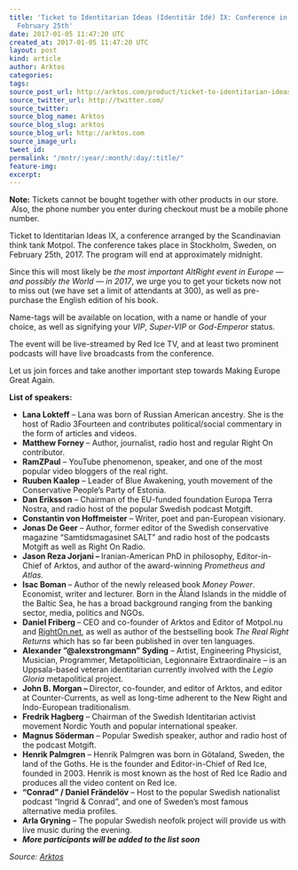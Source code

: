 ```yaml
---
title: 'Ticket to Identitarian Ideas (Identitär Idé) IX: Conference in Stockholm on
  February 25th'
date: 2017-01-05 11:47:20 UTC
created_at: 2017-01-05 11:47:20 UTC
layout: post
kind: article
author: Arktos
categories: 
tags: 
source_post_url: http://arktos.com/product/ticket-to-identitarian-ideas-identitar-ide-ix-conference-in-stockholm-on-february-25th/
source_twitter_url: http://twitter.com/
source_twitter: 
source_blog_name: Arktos
source_blog_slug: arktos
source_blog_url: http://arktos.com
source_image_url: 
tweet_id: 
permalink: "/mntr/:year/:month/:day/:title/"
feature-img: 
excerpt: 
---
```

<p><span class="text-highlight"><strong>Note:</strong> Tickets cannot be bought together with other products in our store.  Also, the phone number you enter during checkout must be a mobile phone number.</span></p>
<p>Ticket to Identitarian Ideas IX, a conference arranged by the Scandinavian think tank Motpol. The conference takes place in Stockholm, Sweden, on February 25th, 2017. The program will end at approximately midnight.</p>
<p>Since this will most likely be <i>the most important AltRight event in Europe — and possibly the World — in 2017</i>, we urge you to get your tickets now not to miss out (we have set a limit of attendants at 300), as well as pre-purchase the English edition of his book.</p>
<p>Name-tags will be available on location, with a name or handle of your choice, as well as signifying your <i>VIP</i>, <i>Super-VIP</i> or <i>God-Emperor</i> status.</p>
<p>The event will be live-streamed by Red Ice TV, and at least two prominent podcasts will have live broadcasts from the conference.</p>
<p>Let us join forces and take another important step towards Making Europe Great Again.</p>
<p><b>List of speakers:</b></p>
<ul>
<li><b>Lana Lokteff</b> – Lana was born of Russian American ancestry. She is the host of Radio 3Fourteen and contributes political/social commentary in the form of articles and videos.</li>
<li><b>Matthew Forney</b> – Author, journalist, radio host and regular Right On contributor.</li>
<li><b>RamZPaul</b> – YouTube phenomenon, speaker, and one of the most popular video bloggers of the real right.</li>
<li><b>Ruuben Kaalep</b> – Leader of Blue Awakening, youth movement of the Conservative People’s Party of Estonia.</li>
<li><b>Dan Eriksson</b> – Chairman of the EU-funded foundation Europa Terra Nostra, and radio host of the popular Swedish podcast Motgift.</li>
<li><b>Constantin von Hoffmeister</b> – Writer, poet and pan-European visionary.</li>
<li><b>Jonas De Geer</b> – Author, former editor of the Swedish conservative magazine “Samtidsmagasinet SALT” and radio host of the podcasts Motgift as well as Right On Radio.</li>
<li><b>Jason Reza Jorjani – </b>Iranian-American PhD in philosophy, Editor-in-Chief of Arktos, and author of the award-winning <i>Prometheus and Atlas.</i><b> </b></li>
<li><b>Isac Boman </b>– Author of the newly released book <i>Money Power</i>. Economist, writer and lecturer. Born in the Åland Islands in the middle of the Baltic Sea, he has a broad background ranging from the banking sector, media, politics and NGOs.</li>
<li><b>Daniel Friberg </b>– CEO and co-founder of Arktos and Editor of Motpol.nu and <a href="http://righton.net/">RightOn.net</a>, as well as author of the bestselling book <i>The Real Right Returns</i> which has so far been published in over ten languages.<b> </b></li>
<li><b>Alexander ”@alexstrongmann” Syding</b> – Artist, Engineering Physicist, Musician, Programmer, Metapolitician, Legionnaire Extraordinaire – is an Uppsala-based veteran identitarian currently involved with the <i>Legio Gloria</i> metapolitical project.</li>
<li><b>John B. Morgan – </b>Director, co-founder, and editor of Arktos, and editor at Counter-Currents, as well as long-time adherent to the New Right and Indo-European traditionalism.</li>
<li><b>Fredrik Hagberg</b> – Chairman of the Swedish Identitarian activist movement Nordic Youth and popular international speaker.</li>
<li><b>Magnus Söderman</b> – Popular Swedish speaker, author and radio host of the podcast Motgift.</li>
<li><b>Henrik Palmgren</b> – Henrik Palmgren was born in Götaland, Sweden, the land of the Goths. He is the founder and Editor-in-Chief of Red Ice, founded in 2003. Henrik is most known as the host of Red Ice Radio and produces all the video content on Red Ice.</li>
<li><b>“Conrad” / Daniel Frändelöv</b> – Host to the popular Swedish nationalist podcast “Ingrid &amp; Conrad”, and one of Sweden’s most famous alternative media profiles.</li>
<li><b>Arla Gryning</b> – The popular Swedish neofolk project will provide us with live music during the evening.</li>
<li><b><i>More participants will be added to the list soon</i></b></li>
</ul><div class="">
    <i>Source: <a href="http://arktos.com">Arktos</a></i>
</div>
